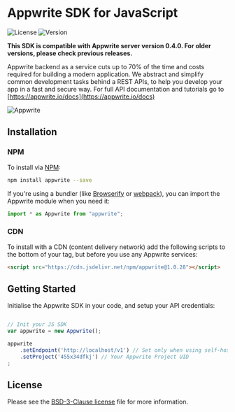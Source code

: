 # Appwrite SDK for JavaScript

![License](https://img.shields.io/github/license/appwrite/sdk-for-js.svg?v=1)
![Version](https://img.shields.io/badge/api%20version-0.3.0-blue.svg?v=1)

**This SDK is compatible with Appwrite server version 0.4.0. For older versions, please check previous releases.**

Appwrite backend as a service cuts up to 70% of the time and costs required for building a modern application. We abstract and simplify common development tasks behind a REST APIs, to help you develop your app in a fast and secure way. For full API documentation and tutorials go to [https://appwrite.io/docs](https://appwrite.io/docs)

![Appwrite](https://appwrite.io/images/github.png)

## Installation

### NPM

To install via [NPM](https://www.npmjs.com/):

```bash
npm install appwrite --save
```

If you're using a bundler (like [Browserify](http://browserify.org/) or [webpack](https://webpack.js.org/)), you can import the Appwrite module when you need it:

```js
import * as Appwrite from "appwrite";
```

### CDN

To install with a CDN (content delivery network) add the following scripts to the bottom of your <body> tag, but before you use any Appwrite services:

```html
<script src="https://cdn.jsdelivr.net/npm/appwrite@1.0.28"></script>
```

## Getting Started

Initialise the Appwrite SDK in your code, and setup your API credentials:

```js

// Init your JS SDK
var appwrite = new Appwrite();

appwrite
    .setEndpoint('http://localhost/v1') // Set only when using self-hosted solution
    .setProject('455x34dfkj') // Your Appwrite Project UID
;

```


## License

Please see the [BSD-3-Clause license](https://raw.githubusercontent.com/appwrite/appwrite/master/LICENSE) file for more information.